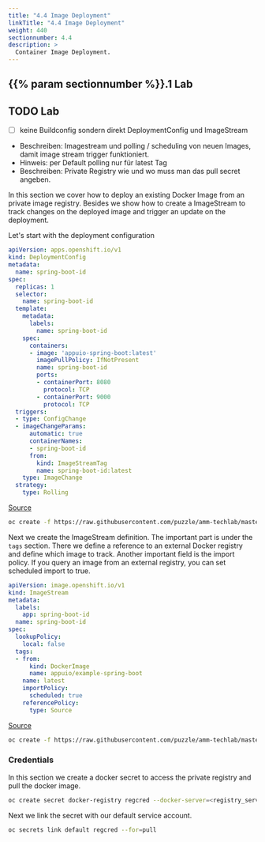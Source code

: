 ```yaml
---
title: "4.4 Image Deployment"
linkTitle: "4.4 Image Deployment"
weight: 440
sectionnumber: 4.4
description: >
  Container Image Deployment.
---
```



## {{% param sectionnumber %}}.1 Lab


## TODO Lab

* [ ] keine Buildconfig sondern direkt DeploymentConfig und ImageStream
* Beschreiben: Imagestream und polling / scheduling von neuen Images, damit image stream trigger funktioniert.
* Hinweis: per Default polling nur für latest Tag
* Beschreiben: Private Registry wie und wo muss man das pull secret angeben.


In this section we cover how to deploy an existing Docker Image from an private image registry. Besides we show how to create a ImageStream to track changes on the deployed image and trigger an update on the deployment.

Let's start with the deployment configuration

```YAML
apiVersion: apps.openshift.io/v1
kind: DeploymentConfig
metadata:
  name: spring-boot-id
spec:
  replicas: 1
  selector:
    name: spring-boot-id
  template:
    metadata:
      labels:
        name: spring-boot-id
    spec:
      containers:
      - image: 'appuio-spring-boot:latest'
        imagePullPolicy: IfNotPresent
        name: spring-boot-id
        ports:
        - containerPort: 8080
          protocol: TCP
        - containerPort: 9000
          protocol: TCP
  triggers:
  - type: ConfigChange
  - imageChangeParams:
      automatic: true
      containerNames:
      - spring-boot-id
      from:
        kind: ImageStreamTag
        name: spring-boot-id:latest
    type: ImageChange  
  strategy:
    type: Rolling  
```

[Source](https://raw.githubusercontent.com/puzzle/amm-techlab/master/content/en/docs/04.0/04.4/deploymentConfig.yaml)

```BASH
oc create -f https://raw.githubusercontent.com/puzzle/amm-techlab/master/content/en/docs/04.0/04.4/deploymentConfig.yaml
```

Next we create the ImageStream definition. The important part is under the `tags` section. There we define a reference to an external Docker registry and define which image to track. Another important field is the import policy. If you query an image from an external registry, you can set scheduled import to true.

```YAML
apiVersion: image.openshift.io/v1
kind: ImageStream
metadata:
  labels:
    app: spring-boot-id
  name: spring-boot-id
spec:
  lookupPolicy:
    local: false
  tags:
  - from:
      kind: DockerImage
      name: appuio/example-spring-boot
    name: latest
    importPolicy:
      scheduled: true
    referencePolicy:
      type: Source
```

[Source](https://raw.githubusercontent.com/puzzle/amm-techlab/master/content/en/docs/04.0/04.4/imageStream.yaml)

```BASH
oc create -f https://raw.githubusercontent.com/puzzle/amm-techlab/master/content/en/docs/04.0/04.4/imageStream.yaml
```


### Credentials

In this section we create a docker secret to access the private registry and pull the docker image.

```BASH
oc create secret docker-registry regcred --docker-server=<registry_server> --docker-username=<user_name> --docker-password=<password> --docker-email=<email>
```

Next we link the secret with our default service account.

```BASH
oc secrets link default regcred --for=pull
```
